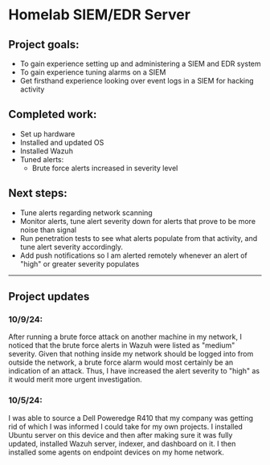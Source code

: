 # Homelab SIEM/EDR Server

## Project goals:
- To gain experience setting up and administering a SIEM and EDR system
- To gain experience tuning alarms on a SIEM
- Get firsthand experience looking over event logs in a SIEM for hacking activity

## Completed work:
- Set up hardware
- Installed and updated OS
- Installed Wazuh
- Tuned alerts:
	- Brute force alerts increased in severity level

## Next steps:
- Tune alerts regarding network scanning
- Monitor alerts, tune alert severity down for alerts that prove to be more noise than signal
- Run penetration tests to see what alerts populate from that activity, and tune alert severity accordingly.
- Add push notifications so I am alerted remotely whenever an alert of "high" or greater severity populates

---
## Project updates

### 10/9/24:
After running a brute force attack on another machine in my network, I noticed that the brute force alerts in Wazuh were listed as "medium" severity. Given that nothing inside my network should be logged into from outside the network, a brute force alarm would most certainly be an indication of an attack. Thus, I have increased the alert severity to "high" as it would merit more urgent investigation.

### 10/5/24:
I was able to source a Dell Poweredge R410 that my company was getting rid of which I was informed I could take for my own projects. I installed Ubuntu server on this device and then after making sure it was fully updated, installed Wazuh server, indexer, and dashboard on it. I then installed some agents on endpoint devices on my home network.